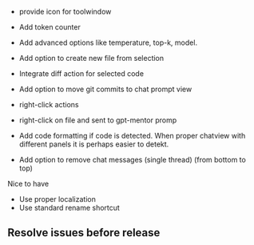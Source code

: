 - provide icon for toolwindow
- Add token counter
- Add advanced options like temperature, top-k, model.
- Add option to create new file from selection
- Integrate diff action for selected code
- Add option to move git commits to chat prompt view
- right-click actions
- right-click on file and sent to gpt-mentor promp

- Add code formatting if code is detected. When proper chatview with different panels it is perhaps easier to detekt.
- Add option to remove chat messages (single thread) (from bottom to top)

Nice to have
- Use proper localization
- Use standard rename shortcut

## Resolve issues before release
